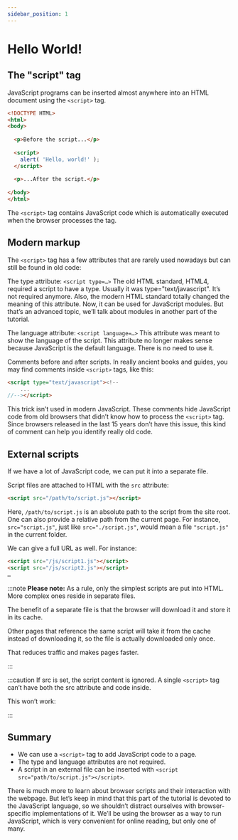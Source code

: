 ```yaml
---
sidebar_position: 1
---
```


# Hello World!

## The "script" tag

JavaScript programs can be inserted almost anywhere into an HTML document using the `<script>` tag.

```html title="index.html"
<!DOCTYPE HTML>
<html>
<body>
  
  <p>Before the script...</p>
  
  <script>
    alert( 'Hello, world!' );
  </script>
  
  <p>...After the script.</p>
  
</body>
</html>
```
The `<script>` tag contains JavaScript code which is automatically executed when the browser processes the tag.

## Modern markup

The `<script>` tag has a few attributes that are rarely used nowadays but can still be found in old code:

The type attribute: `<script type=…>`
The old HTML standard, HTML4, required a script to have a type. Usually it was type="text/javascript". It’s not required anymore. Also, the modern HTML standard totally changed the meaning of this attribute. Now, it can be used for JavaScript modules. But that’s an advanced topic, we’ll talk about modules in another part of the tutorial.

The language attribute: `<script language=…>`
This attribute was meant to show the language of the script. This attribute no longer makes sense because JavaScript is the default language. There is no need to use it.

Comments before and after scripts.
In really ancient books and guides, you may find comments inside `<script>` tags, like this:

```html title="index.html"
<script type="text/javascript"><!--
    ...
//--></script>
```

This trick isn’t used in modern JavaScript. These comments hide JavaScript code from old browsers that didn’t know how to process the `<script>` tag. Since browsers released in the last 15 years don’t have this issue, this kind of comment can help you identify really old code.

## External scripts

If we have a lot of JavaScript code, we can put it into a separate file.

Script files are attached to HTML with the `src` attribute:

```html
<script src="/path/to/script.js"></script>
```

Here, `/path/to/script.js` is an absolute path to the script from the site root. One can also provide a relative path from the current page. For instance, `src="script.js"`, just like `src="./script.js"`, would mean a file `"script.js"` in the current folder.

We can give a full URL as well. For instance:

```html
<script src="/js/script1.js"></script>
<script src="/js/script2.js"></script>
…
```
:::note **Please note:**
As a rule, only the simplest scripts are put into HTML. More complex ones reside in separate files.

The benefit of a separate file is that the browser will download it and store it in its cache.

Other pages that reference the same script will take it from the cache instead of downloading it, so the file is actually downloaded only once.

That reduces traffic and makes pages faster.

:::

:::caution If src is set, the script content is ignored.
A single `<script>` tag can’t have both the src attribute and code inside.

This won’t work:

:::

## Summary

- We can use a `<script>` tag to add JavaScript code to a page.
- The type and language attributes are not required.
- A script in an external file can be inserted with `<script src="path/to/script.js"></script>`.

There is much more to learn about browser scripts and their interaction with the webpage. But let’s keep in mind that this part of the tutorial is devoted to the JavaScript language, so we shouldn’t distract ourselves with browser-specific implementations of it. We’ll be using the browser as a way to run JavaScript, which is very convenient for online reading, but only one of many.